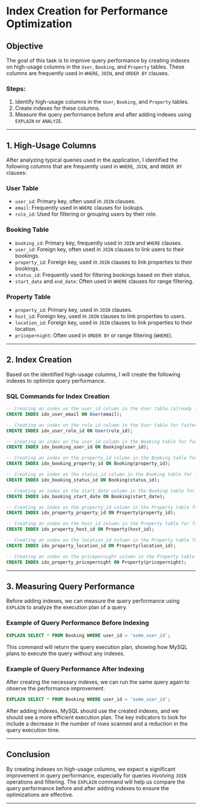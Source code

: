 # Index Creation for Performance Optimization

## Objective

The goal of this task is to improve query performance by creating indexes on high-usage columns in the `User`, `Booking`, and `Property` tables. These columns are frequently used in `WHERE`, `JOIN`, and `ORDER BY` clauses.

### Steps:
1. Identify high-usage columns in the `User`, `Booking`, and `Property` tables.
2. Create indexes for these columns.
3. Measure the query performance before and after adding indexes using `EXPLAIN` or `ANALYZE`.

---

## 1. High-Usage Columns

After analyzing typical queries used in the application, I identified the following columns that are frequently used in `WHERE`, `JOIN`, and `ORDER BY` clauses:

### User Table
- `user_id`: Primary key, often used in `JOIN` clauses.
- `email`: Frequently used in `WHERE` clauses for lookups.
- `role_id`: Used for filtering or grouping users by their role.

### Booking Table
- `booking_id`: Primary key, frequently used in `JOIN` and `WHERE` clauses.
- `user_id`: Foreign key, often used in `JOIN` clauses to link users to their bookings.
- `property_id`: Foreign key, used in `JOIN` clauses to link properties to their bookings.
- `status_id`: Frequently used for filtering bookings based on their status.
- `start_date` and `end_date`: Often used in `WHERE` clauses for range filtering.

### Property Table
- `property_id`: Primary key, used in `JOIN` clauses.
- `host_id`: Foreign key, used in `JOIN` clauses to link properties to users.
- `location_id`: Foreign key, used in `JOIN` clauses to link properties to their location.
- `pricepernight`: Often used in `ORDER BY` or range filtering (`WHERE`).

---

## 2. Index Creation

Based on the identified high-usage columns, I will create the following indexes to optimize query performance.

### SQL Commands for Index Creation

```sql
-- Creating an index on the user_id column in the User table (already indexed as PRIMARY KEY)
CREATE INDEX idx_user_email ON User(email);

-- Creating an index on the role_id column in the User table for faster filtering
CREATE INDEX idx_user_role_id ON User(role_id);

-- Creating an index on the user_id column in the Booking table for faster JOIN operations
CREATE INDEX idx_booking_user_id ON Booking(user_id);

-- Creating an index on the property_id column in the Booking table for faster JOIN operations
CREATE INDEX idx_booking_property_id ON Booking(property_id);

-- Creating an index on the status_id column in the Booking table for faster filtering
CREATE INDEX idx_booking_status_id ON Booking(status_id);

-- Creating an index on the start_date column in the Booking table for date range queries
CREATE INDEX idx_booking_start_date ON Booking(start_date);

-- Creating an index on the property_id column in the Property table for faster JOIN operations
CREATE INDEX idx_property_property_id ON Property(property_id);

-- Creating an index on the host_id column in the Property table for faster filtering by host
CREATE INDEX idx_property_host_id ON Property(host_id);

-- Creating an index on the location_id column in the Property table for faster location filtering
CREATE INDEX idx_property_location_id ON Property(location_id);

-- Creating an index on the pricepernight column in the Property table for price-based filtering or sorting
CREATE INDEX idx_property_pricepernight ON Property(pricepernight);
```

---

## 3. Measuring Query Performance

Before adding indexes, we can measure the query performance using `EXPLAIN` to analyze the execution plan of a query.

### Example of Query Performance Before Indexing

```sql
EXPLAIN SELECT * FROM Booking WHERE user_id = 'some_user_id';
```

This command will return the query execution plan, showing how MySQL plans to execute the query without any indexes.

### Example of Query Performance After Indexing

After creating the necessary indexes, we can run the same query again to observe the performance improvement.

```sql
EXPLAIN SELECT * FROM Booking WHERE user_id = 'some_user_id';
```

After adding indexes, MySQL should use the created indexes, and we should see a more efficient execution plan. The key indicators to look for include a decrease in the number of rows scanned and a reduction in the query execution time.

---

## Conclusion

By creating indexes on high-usage columns, we expect a significant improvement in query performance, especially for queries involving `JOIN` operations and filtering. The `EXPLAIN` command will help us compare the query performance before and after adding indexes to ensure the optimizations are effective.

---
